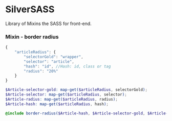 # SilverSASS
Library of Mixins the SASS for front-end.


### Mixin - border radius
```javascript
{
	"articleRadius": {
		"selectorGold": "wrapper",
		"selector": "article",
		"hash": "id", //Hash: id, class or tag
		"radius": "20%"
	}
}
```

```scss
$Article-selector-gold: map-get($articleRadius, selectorGold);
$Article-selector: map-get($articleRadius, selector);
$Article-radius: map-get($articleRadius, radius);
$Article-hash: map-get($articleRadius, hash);
```

```scss
@include border-radius($Article-hash, $Article-selector-gold, $Article-selector, $Article-radius);
```
